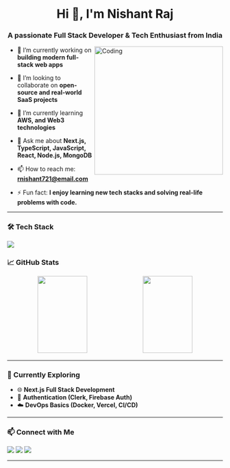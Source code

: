 <h1 align="center">Hi 👋, I'm Nishant Raj</h1>
<h3 align="center">A passionate Full Stack Developer & Tech Enthusiast from India</h3>

<img align="right" alt="Coding" width="300" src="https://i.imgur.com/fqj63WI.gif" />

- 🔭 I’m currently working on **building modern full-stack web apps**

- 👯 I’m looking to collaborate on **open-source and real-world SaaS projects**
  
- 🌱 I’m currently learning **AWS, and Web3 technologies**
  
- 💬 Ask me about **Next.js, TypeScript, JavaScript, React, Node.js, MongoDB**

- 📫 How to reach me: **rnishant721@email.com**

- ⚡ Fun fact: **I enjoy learning new tech stacks and solving real-life problems with code.**
---

### 🛠️ Tech Stack
<p align="left">
  <img src="https://skillicons.dev/icons?i=js,ts,react,next,nodejs,express,prisma,postgres,mongodb,mysql,tailwind,html,css,git,github,vscode,vercel,docker,postman,aws,linux" />
</p

---

### 📈 GitHub Stats

<p align="center">
  <img src="https://github-readme-stats.vercel.app/api?username=NishantRaj278&show_icons=true&theme=default&hide_border=false&count_private=true" width="48%" height="180px" />
  <img src="https://github-readme-stats.vercel.app/api/top-langs/?username=NishantRaj278&layout=compact&theme=default&hide_border=false" width="48%" height="180px" />
</p>

---

### 🧠 Currently Exploring

- 🌐 **Next.js Full Stack Development**
- 🔐 **Authentication (Clerk, Firebase Auth)**
- ☁️ **DevOps Basics (Docker, Vercel, CI/CD)**

---

### 📫 Connect with Me

<p align="left">
  <a href="https://www.linkedin.com/in/nishantraj1234" target="_blank"><img src="https://img.shields.io/badge/LinkedIn-blue?style=for-the-badge&logo=linkedin" /></a>
  <a href="mailto:rnishant721@email.com"><img src="https://img.shields.io/badge/Gmail-red?style=for-the-badge&logo=gmail&logoColor=white" /></a>
  <a href="https://github.com/NishantRaj278"><img src="https://img.shields.io/badge/GitHub-black?style=for-the-badge&logo=github&logoColor=white" /></a>
</p>

---

<!-- Add any featured projects or blogs here if you want -->

<!-- Optionally, add contribution graph -->
<!--
![GitHub Activity Graph](https://github-readme-activity-graph.cyclic.app/graph?username=nishantraj&theme=react-dark)
-->
